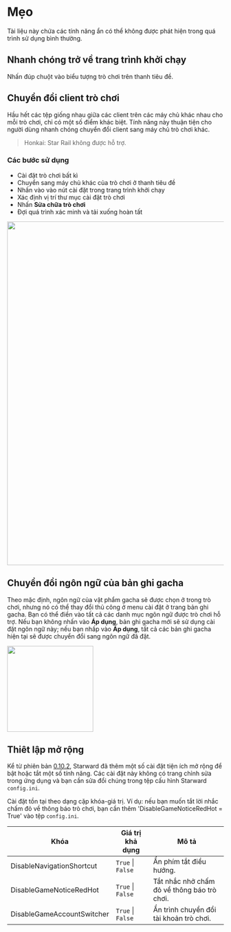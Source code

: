 # Mẹo

Tài liệu này chứa các tính năng ẩn có thể không được phát hiện trong quá trình sử dụng bình thường.

## Nhanh chóng trở về trang trình khởi chạy

Nhấn đúp chuột vào biểu tượng trò chơi trên thanh tiêu đề.

## Chuyển đổi client trò chơi

Hầu hết các tệp giống nhau giữa các client trên các máy chủ khác nhau cho mỗi trò chơi, chỉ có một số điểm khác biệt. Tính năng này thuận tiện cho người dùng nhanh chóng chuyển đổi client sang máy chủ trò chơi khác.

> Honkai: Star Rail không được hỗ trợ.

### Các bước sử dụng

- Cài đặt trò chơi bất kì
- Chuyển sang máy chủ khác của trò chơi ở thanh tiêu đề
- Nhấn vào vào nút cài đặt trong trang trình khởi chạy
- Xác định vị trí thư mục cài đặt trò chơi
- Nhấn **Sửa chữa trò chơi**
- Đợi quá trình xác minh và tải xuống hoàn tất

<img src="https://user-images.githubusercontent.com/61003590/259013561-907934e2-29fd-46ee-8e1c-83cb1daaa143.png" width="800px" />

## Chuyển đổi ngôn ngữ của bản ghi gacha

Theo mặc định, ngôn ngữ của vật phẩm gacha sẽ được chọn ở trong trò chơi, nhưng nó có thể thay đổi thủ công ở menu cài đặt ở trang bản ghi gacha. Bạn có thể điền vào tất cả các danh mục ngôn ngữ được trò chơi hỗ trợ. Nếu bạn không nhấn vào **Áp dụng**, bản ghi gacha mới sẽ sử dụng cài đặt ngôn ngữ này; nếu bạn nhấp vào **Áp dụng**, tất cả các bản ghi gacha hiện tại sẽ được chuyển đổi sang ngôn ngữ đã đặt.

<img src="https://user-images.githubusercontent.com/88989555/259012116-d84e7feb-9949-454c-9c46-c9bc77c1ea3a.png" width="200px" />

## Thiêt lập mở rộng

Kể từ phiên bản [0.10.2](https://github.com/Scighost/Starward/releases/tag/0.10.2), Starward đã thêm một số cài đặt tiện ích mở rộng để bật hoặc tắt một số tính năng. Các cài đặt này không có trang chỉnh sửa trong ứng dụng và bạn cần sửa đổi chúng trong tệp cấu hình Starward `config.ini`.

Cài đặt tồn tại theo dạng cặp khóa-giá trị. Ví dụ: nếu bạn muốn tắt lời nhắc chấm đỏ về thông báo trò chơi, bạn cần thêm 'DisableGameNoticeRedHot = True' vào tệp `config.ini`.

| Khóa                       | Giá trị khả dụng  | Mô tả                                       |
| -------------------------- | ----------------- | ------------------------------------------- |
| DisableNavigationShortcut  | `True` \| `False` | Ẩn phím tắt điều hướng.                     |
| DisableGameNoticeRedHot    | `True` \| `False` | Tắt nhắc nhở chấm đỏ về thông báo trò chơi. |
| DisableGameAccountSwitcher | `True` \| `False` | Ẩn trình chuyển đổi tài khoản trò chơi.     |

